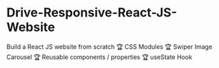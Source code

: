 # Drive-Responsive-React-JS-Website
Build a React JS website from scratch 🏆 CSS Modules 🏆 Swiper Image Carousel 🏆 Reusable components / properties 🏆 useState Hook
